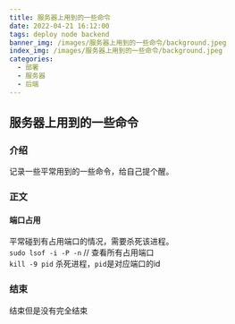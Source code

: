```yaml
---
title: 服务器上用到的一些命令
date: 2022-04-21 16:12:00
tags: deploy node backend
banner_img: /images/服务器上用到的一些命令/background.jpeg
index_img: /images/服务器上用到的一些命令/background.jpeg
categories: 
  - 部署
  - 服务器
  - 后端  
---
```


## 服务器上用到的一些命令   

### 介绍
记录一些平常用到的一些命令，给自己提个醒。  

### 正文  

#### 端口占用  
平常碰到有占用端口的情况，需要杀死该进程。  
`sudo lsof -i -P -n` // 查看所有占用端口  
`kill -9 pid`  杀死进程，`pid`是对应端口的id  

### 结束  
结束但是没有完全结束  